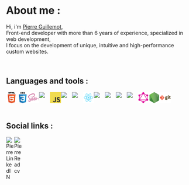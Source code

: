 <br />

# About me :
Hi, i'm [Pierre Guillemot](https://pierreguillemot.com/), <br>Front-end developer with more than 6 years of experience, specialized in web development, <br>
I focus on the development of unique, intuitive and high-performance custom websites.
<br />
<!---
- 💼 Freelance work? [Email me](mailto:contact@pierreguillemot.com)
-->
<br />

## Languages and tools :

<a href="https://fr.wikipedia.org/wiki/HTML5">
 <img align="left" width="30px" src="https://raw.githubusercontent.com/github/explore/80688e429a7d4ef2fca1e82350fe8e3517d3494d/topics/html/html.png" /></a>
 
<a href="https://developer.mozilla.org/fr/docs/Web/CSS">
 <img align="left" width="30px"src="https://raw.githubusercontent.com/github/explore/80688e429a7d4ef2fca1e82350fe8e3517d3494d/topics/css/css.png"/>
</a>

<a href="https://sass-lang.com/">
 <img align="left" width="30px" src="https://raw.githubusercontent.com/github/explore/80688e429a7d4ef2fca1e82350fe8e3517d3494d/topics/sass/sass.png" />
</a>

<a href="https://tailwindcss.com/">
 <img align="left" width="30px" src="https://avatars.githubusercontent.com/u/67109815?s=48&v=4" />
</a>

<a href="https://developer.mozilla.org/fr/docs/Web/JavaScript"><img align="left" width="30px" src="https://raw.githubusercontent.com/github/explore/80688e429a7d4ef2fca1e82350fe8e3517d3494d/topics/javascript/javascript.png"/>
</a>

<a href="https://www.typescriptlang.org/docs/"><img align="left" width="30px" src="https://upload.wikimedia.org/wikipedia/commons/thumb/4/4c/Typescript_logo_2020.svg/1024px-Typescript_logo_2020.svg.png?20221110153201"/>
</a>

<a href="https://vitejs.dev/"><img align="left" width="30px" src="https://camo.githubusercontent.com/118beaba8872ecd1cc0fa048abc853d8a1717a549bd2627eade643e4a5fd66d3/68747470733a2f2f766974656a732e6465762f6c6f676f2e737667"/></a>

<a href="https://reactjs.org/"><img align="left" width="30px" src="https://raw.githubusercontent.com/github/explore/80688e429a7d4ef2fca1e82350fe8e3517d3494d/topics/react/react.png"/></a>

<a href="https://nextjs.org"><img align="left" width="30px" src="https://camo.githubusercontent.com/c3635f27439ecdbf20e3cbf969c156f4040f10a0c8c836cf307d916dd8f806d4/68747470733a2f2f6173736574732e76657263656c2e636f6d2f696d6167652f75706c6f61642f76313636323133303535392f6e6578746a732f49636f6e5f6461726b5f6261636b67726f756e642e706e67"/></a>

<a href="https://ui.shadcn.com/docs"><img align="left" width="30px" src="https://github.com/user-attachments/assets/5e9db3cf-7625-471d-9992-6e9bf359e9ee"/></a>

<a href="https://greensock.com/gsap/"><img align="left" width="30px" src="https://assets.codepen.io/16327/internal/avatars/users/default.png?fit=crop&format=auto&height=256&version=1697554632&width=256"/></a>

<a href="https://github.com/framer/motion"><img align="left" width="30px" src="https://camo.githubusercontent.com/3bcd317876dc122d3055613c7f5450134050d0c5a8683807c6f2e8e2178737b0/68747470733a2f2f6672616d657275736572636f6e74656e742e636f6d2f696d616765732f34386861395a52396f5a51475136675a38595566456c50335430412e706e67"/></a>

<a href="https://graphql.org/"><img align="left" width="30px" src="https://raw.githubusercontent.com/github/explore/5c058a388828bb5fde0bcafd4bc867b5bb3f26f3/topics/graphql/graphql.png" /></a>

<a href="https://nodejs.org/en/"><img align="left" width="30px" src="https://raw.githubusercontent.com/github/explore/80688e429a7d4ef2fca1e82350fe8e3517d3494d/topics/nodejs/nodejs.png" /></a>

<a href="https://git-scm.com/"><img align="left" width="30px" src="https://raw.githubusercontent.com/github/explore/80688e429a7d4ef2fca1e82350fe8e3517d3494d/topics/git/git.png" /></a>
<br />
<br />
<br />
 
## Social links :

<a href="https://www.linkedin.com/in/gllmt/">
  <img align="left" alt="Pierre LinkedIN" width="22px" src="https://res.cloudinary.com/dxgf6ohvo/image/upload/v1689873046/Perso/linkedIn_logo_bgw7ye.png" />
</a>
<a target="_blank" href="https://read.cv/pierreg">
  <img align="left" alt="Pierre Read cv" width="22px" src="https://res.cloudinary.com/dxgf6ohvo/image/upload/v1704403152/Perso/image_hz9wkt.svg" />
</a>

<br />
<br />
<br />
